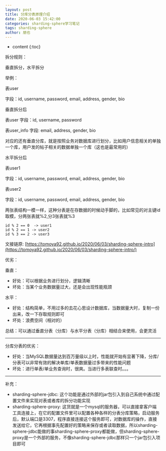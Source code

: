 ```yaml
---
layout: post
title: 分库分表原理介绍
date: 2020-06-03 15:42:00
categories: sharding-sphere学习笔记
tags: sharding-sphere
author: 朋也
---
```


* content
{:toc}


拆分规则：

垂直拆分，水平拆分






举例：

表user

字段：id, username, password, email, address, gender, bio

垂直拆分后

表user
字段：id, username, password

表user_info
字段: email, address, gender, bio

对应的还有垂直分库，就是按照业务对数据库进行划分，比如用户信息相关的单独一个库，用户发的帖子相关的数据单独一个库（这也是最常用的）

水平拆分后

表user1

字段：id, username, password, email, address, gender, bio

表user2

字段：id, username, password, email, address, gender, bio

两张表结构一模一样，这种分表是在存数据的时候动手脚的，比如常见的对主键id取模，分两张表就%2,分3张表就%3

```
id % 2 == 0  -> user1
id % 2 == 1 -> user2
id % 3 == 2 -> user3
```

文接链原: [https://tomoya92.github.io/2020/06/03/sharding-sphere-intro](https://tomoya92.github.io/2020/06/03/sharding-sphere-intro/)

优劣：

垂直：

- 好处：可以根据业务进行划分，逻辑清晰
- 坏处：当某个业务数据量过大，还是会出现性能瓶颈

水平：

- 好处：结构简单，不用过多的去花心思设计数据库，当数据量大时，复制一份出来，改一下存取规则即可
- 坏处：浪费空间（相对的）

总结：可以通过垂直分表（分库）与水平分表（分库）相结合来使用，会更灵活

---

分库分表的优劣：

- 好处：当MySQL数据量达到百万量级以上时，性能就开始有显著下降，分库/分表可以非常有效的解决单库/单表数据量过多带来的性能问题
- 坏处：进行单表/单业务查询时，很爽。当进行多表联查时。。。

---

补充：

- sharding-sphere-jdbc: 这个功能是通过外部的jar包引入到自己系统中通过配置文件来实现对表或者库的拆分功能实现
- sharding-sphere-proxy: 这货就是一个mysql的服务器，可以直接拿客户端工具连接上，在它的配置文件里可以配置各种各样的分表分库策略，启动服务后，默认端口是3307，程序直接连接这个服务即可，对数据库的操作，直接发送给它，它再根据事先配置好的策略来保存或者读取数据，所以sharding-sphere-jdbc能做的事sharding-sphere-proxy都能做，但sharding-sphere-proxy是一个外部的服务，不像sharding-sphere-jdbc那样只一个jar包引入项目即可